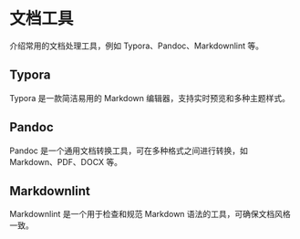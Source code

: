 # 文档工具

介绍常用的文档处理工具，例如 Typora、Pandoc、Markdownlint 等。

## Typora

Typora 是一款简洁易用的 Markdown 编辑器，支持实时预览和多种主题样式。

## Pandoc

Pandoc 是一个通用文档转换工具，可在多种格式之间进行转换，如 Markdown、PDF、DOCX 等。

## Markdownlint

Markdownlint 是一个用于检查和规范 Markdown 语法的工具，可确保文档风格一致。
